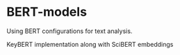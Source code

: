 # BERT-models
Using BERT configurations for text analysis.

KeyBERT implementation along with SciBERT embeddings

